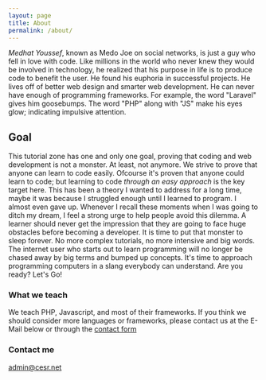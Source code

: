 ```yaml
---
layout: page
title: About
permalink: /about/
---
```


*Medhat Youssef*, known as Medo Joe on social networks, is just a guy who fell in love with code. Like millions in the world who never knew they would be involved in technology, he realized that his purpose in life is to produce code to benefit the user. He found his euphoria in successful projects. He lives off of better web design and smarter web development. He can never have enough of programming frameworks. For example, the word "Laravel" gives him goosebumps. The word "PHP" along with "JS" make his eyes glow; indicating impulsive attention.

## Goal

This tutorial zone has one and only one goal, proving that coding and web development is not a monster. At least, not anymore. We strive to prove that anyone can learn to code easily. Ofcourse it's proven that anyone could learn to code; but learning to code *through an easy approach* is the key target here. This has been a theory I wanted to address for a long time, maybe it was because I struggled enough until I learned to program. I almost even gave up. Whenever I recall these moments when I was going to ditch my dream, I feel a strong urge to help people avoid this dilemma. A learner should never get the impression that they are going to face huge obstacles before becoming a developer. It is time to put that monster to sleep forever. No more complex tutorials, no more intensive and big words. The internet user who starts out to learn programming will no longer be chased away by big terms and bumped up concepts. It's time to approach programming computers in a slang everybody can understand. Are you ready? Let's Go!

### What we teach

We teach PHP, Javascript, and most of their frameworks. If you think we should consider more languages or frameworks, please contact us at the E-Mail below or through the [contact form](https://cesr.net/#contact.html)

### Contact me

[admin@cesr.net](mailto:admin@cesr.net)
